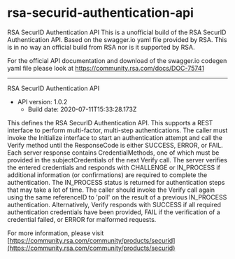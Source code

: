 # rsa-securid-authentication-api
RSA SecurID Authentication API
This is a unofficial build of the RSA SecurID Authentication API.
Based on the swagger.io yaml file provided by RSA.
This is in no way an official build from RSA nor is it supported by RSA.

For the official API documentation and download of the swagger.io codegen yaml file please look at https://community.rsa.com/docs/DOC-75741


------------------------------------

RSA SecurID Authentication API
- API version: 1.0.2
  - Build date: 2020-07-11T15:33:28.173Z

This defines the RSA SecurID Authentication API. This supports a REST interface to perform multi-factor, multi-step authentications. The caller must invoke the Initialize interface to start an authentication attempt and call the Verify method until the ResponseCode is either SUCCESS, ERROR, or FAIL. Each server response contains CredentialMethods, one of which must be provided in the subjectCredentials of the next Verify call. The server verifies the entered credentials and responds with CHALLENGE or IN_PROCESS if additional information (or confirmations) are required to complete the authentication. The IN_PROCESS status is returned for authentication steps that may take a lot of time. The caller should invoke the Verify call again using the same referenceID to 'poll' on the result of a previous IN_PROCESS authentication. Alternatively, Verify responds with SUCCESS if all required authentication credentials have been provided, FAIL if the verification of a credential failed, or ERROR for malformed requests.

For more information, please visit [https://community.rsa.com/community/products/securid](https://community.rsa.com/community/products/securid)

